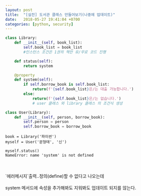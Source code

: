 ```yaml
---
layout: post
title:  "[실전] 도서관 클래스 만들어보기(나중에 업데이트)"
date:   2018-05-27 19:41:04 +0700
categories: [python, security]
---
```

```python
class Library:
    def __init__(self, book_list):
        self.book_list = book_list
        #인스턴스 조건은 1권의 책만 유/무로 코드 진행

    def status(self):
        return system

    @property    
    def system(self):
        if self.borrow_book is self.book_list:
            return(f'{self.book_list}은/는 대출 가능합니다.')
        else:
            return(f'{self.book_list}은/는 없습니다.')
            # user 클래스 와 library 클래스 의 조건식 생성

class User(Library):
    def __init__(self, person, borrow_book):
        self.person = person
        self.borrow_book = borrow_book
```
```
book = Library('파이썬')
myself = User('문형태', '신')
```
```
myself.status()
NameError: name 'system' is not defined
```
<br>
<br>
`에러메시지`출력..정의(define)할 수 없다고 나오는데
<br>
<br>
system 메서드에 속성을 추가해봐도 지워봐도 업데이트 되지를 않는다.

